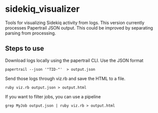 # sidekiq_visualizer

Tools for visualizing Sidekiq activity from logs. This version currently processes Papertrail JSON output. This could be improved by separating parsing from processing.

## Steps to use

Download logs locally using the papertrail CLI. Use the JSON format

```
papertrail --json '"TID-"'  > output.json
```

Send those logs through viz.rb and save the HTML to a file.

```
ruby viz.rb output.json > output.html
```

If you want to filter jobs, you can use a pipeline

```
grep MyJob output.json | ruby viz.rb > output.html
```
